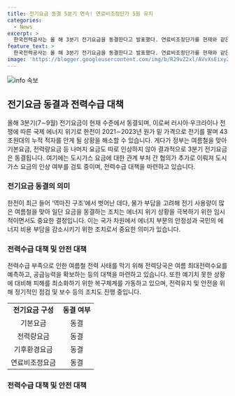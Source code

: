 ```yaml
---
title: 전기요금 동결 5분기 연속! 연료비조정단가 5원 유지
categories:
  - News
excerpt: >
  한국전력공사는 올 해 3분기 전기요금을 동결한다고 발표했다. 연료비조정단가를 현재와 같은 kWh당 5원으로 유지하며, 기본요금, 전력량요금, 기후환경요금, 연료비조정요금 등 전기요금 구성도 동결된다. 도시가스의 경우 여름철 난방 사용이 적어 인상이 필요하다고 보고, 관련 부처 간 협의 중이다. 전력수급 안정을 위해 여름철 전력수급 대책기간을 운영하며, 전력유관 기관이 사전 점검을 강화할 것을 당부했다.
feature_text: >
  한국전력공사는 올 해 3분기 전기요금을 동결한다고 발표했다. 연료비조정단가를 현재와 같은 kWh당 5원으로 유지하며, 기본요금, 전력량요금, 기후환경요금, 연료비조정요금 등 전기요금 구성도 동결된다. 도시가스의 경우 여름철 난방 사용이 적어 인상이 필요하다고 보고, 관련 부처 간 협의 중이다. 전력수급 안정을 위해 여름철 전력수급 대책기간을 운영하며, 전력유관 기관이 사전 점검을 강화할 것을 당부했다.
image: 'https://blogger.googleusercontent.com/img/b/R29vZ2xl/AVvXsEixyZcFfHzMRdzZMjFBmAUKJYCLCGyLL1o632UiGVXcaFdKo_bkvkuCioo0uUKlGfBVcT3P84aROyZIXSBEx3Aw5nCQ3pTgDom1WDC4m8eifvWiAmWEEVb4x6G_l8C0QH225ldMjyaFvpxGEBGNO37VmDTDMHGhJPq73UglMfDca1-0aw/s1600/blogspot.png'
---
```


<p><img src="https://blogger.googleusercontent.com/img/b/R29vZ2xl/AVvXsEixyZcFfHzMRdzZMjFBmAUKJYCLCGyLL1o632UiGVXcaFdKo_bkvkuCioo0uUKlGfBVcT3P84aROyZIXSBEx3Aw5nCQ3pTgDom1WDC4m8eifvWiAmWEEVb4x6G_l8C0QH225ldMjyaFvpxGEBGNO37VmDTDMHGhJPq73UglMfDca1-0aw/s1600/blogspot.png" alt="info 속보" /></p>

<h2 data-ke-size="size26">전기요금 동결과 전력수급 대책</h2>

<p data-ke-size="size16">올해 3분기(7∼9월) 전기요금이 현재 수준에서 동결되며, 이로써 러시아·우크라이나 전쟁에 따른 국제 에너지 위기로 한전이 2021∼2023년 원가 밑 가격으로 전기를 팔며 43조원대의 누적 적자를 안게 될 상황을 해소할 수 있습니다. 게다가 정부는 여름철을 맞아 기본요금, 전력량요금 등 나머지 요금도 따로 인상하지 않아 결과적으로 3분기 전기요금은 동결됩니다. 여기에는 도시가스 요금에 대한 관계 부처 간 협의가 추가로 이뤄져 도시가스 요금의 인상 여부를 검토 중이며, 전력수급 대책을 마련하고 있습니다.</p>

<h3 data-ke-size="size24">전기요금 동결의 의미</h3>

<p data-ke-size="size16">한전이 최근 들어 ‘역마진 구조’에서 벗어난 데다, 물가 부담을 고려해 전기 사용량이 많은 여름철을 맞아 일단 요금을 동결하는 조치는 에너지 위기 상황을 극복하기 위한 임시적이면서도 중요한 결정입니다. 이는 국가 차원에서 에너지 부문의 안정성과 국민의 에너지 비용 부담을 감소시키기 위한 조치로서 중요한 의미가 있습니다.</p>

<h3 data-ke-size="size24">전력수급 대책 및 안전 대책</h3>

<p data-ke-size="size16">전력수급 부족으로 인한 여름철 전력 사태를 막기 위해 전력당국은 여름 최대전력수요를 예측하고, 공급능력을 확보하는 등의 대책을 마련하고 있습니다. 또한 예기치 못한 상황에 대비해 피해를 최소화하기 위한 복구체계를 가동하고 있으며, 전력유지 및 안전을 위해 정기적인 점검 및 보수 등의 조치도 진행 중입니다.</p>

<table>
    <tr>
        <td style="text-align: center; height: 17px;"><b>전기요금 구성</b></td>
        <td style="text-align: center; height: 17px;"><b>동결 여부</b></td>
    </tr>
    <tr>
        <td style="text-align: center; height: 17px;">기본요금</td>
        <td style="text-align: center; height: 17px;">동결</td>
    </tr>
    <tr>
        <td style="text-align: center; height: 17px;">전력량요금</td>
        <td style="text-align: center; height: 17px;">동결</td>
    </tr>
    <tr>
        <td style="text-align: center; height: 17px;">기후환경요금</td>
        <td style="text-align: center; height: 17px;">동결</td>
    </tr>
    <tr>
        <td style="text-align: center; height: 17px;">연료비조정요금</td>
        <td style="text-align: center; height: 17px;">동결</td>
    </tr>
</table>

<h3 data-ke-size="size24">전력수급 대책 및 안전 대책</h3>

